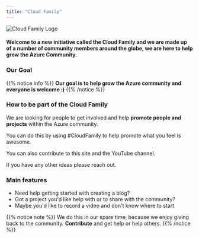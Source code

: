 ```yaml
---
title: "Cloud Family"
---
```



![Cloud Family Logo](/images/CloudFamilyLogo.png)

#### Welcome to a new initiative called the **Cloud Family** and we are made up of a number of community members around the globe, we are here to help grow the **Azure Community**.



### Our Goal

{{% notice info %}}
**Our goal is to help grow the Azure community and everyone is welcome :)**
{{% /notice %}}

### How to be part of the Cloud Family

We are looking for people to get involved and help **promote people and projects** within the Azure community.

You can do this by using #CloudFamily to help promote what you feel is awesome.

You can also contribute to this site and the YouTube channel.

If you have any other ideas please reach out.

### Main features

* Need help getting started with creating a blog?
* Got a project you'd like help with or to share with the community?
* Maybe you'd like to record a video and don't know where to start


{{% notice note %}}
We do this in our spare time, because we enjoy giving back to the community. **Contribute** and get help or help others.
{{% /notice %}}